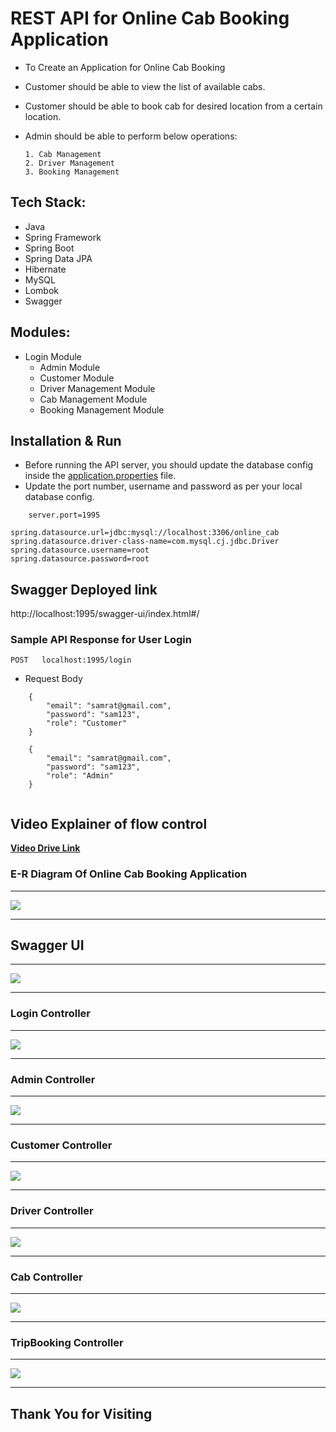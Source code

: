 # REST API for Online Cab Booking Application

* To Create an Application for Online Cab Booking 

* Customer should be able to view the list of available cabs.

* Customer should be able to book cab for desired location from a certain location. 

* Admin should be able to perform below operations:

      1. Cab Management 
      2. Driver Management
      3. Booking Management

## Tech Stack:

* Java
* Spring Framework
* Spring Boot
* Spring Data JPA
* Hibernate
* MySQL
* Lombok
* Swagger

## Modules:

  * Login Module
	* Admin Module
	* Customer Module
	* Driver Management Module
	* Cab Management Module
	* Booking Management Module

## Installation & Run

* Before running the API server, you should update the database config inside the [application.properties](https://github.com/Samrat-Sinha/Online-Cab-Booking-Application/blob/main/Online_Cab_Project/pom.xml) file. 
* Update the port number, username and password as per your local database config.

```
    server.port=1995

spring.datasource.url=jdbc:mysql://localhost:3306/online_cab
spring.datasource.driver-class-name=com.mysql.cj.jdbc.Driver
spring.datasource.username=root
spring.datasource.password=root

```

## Swagger Deployed link
http://localhost:1995/swagger-ui/index.html#/

### Sample API Response for User Login

`POST   localhost:1995/login`

* Request Body

```
    {
        "email": "samrat@gmail.com",
        "password": "sam123",
        "role": "Customer"
    }
    
    {
        "email": "samrat@gmail.com",
        "password": "sam123",
        "role": "Admin"
    }
    
```


## Video Explainer of flow control
 <a href="https://drive.google.com/file/d/1CTeKQ8u9vowsjTv0TV98B15g8E4zcFCr/view">**Video Drive Link** </a>
 
 
### E-R Diagram Of Online Cab Booking Application
---

<img src="https://user-images.githubusercontent.com/101389007/233219411-57241aef-7c4a-40d7-8187-311463b7abe4.png">


---

## Swagger UI

---

<img src="https://user-images.githubusercontent.com/101389007/232260859-f6df5574-20dd-45ba-b343-0ae18a1fac96.png">

---

### Login Controller

---

<img src="https://user-images.githubusercontent.com/101389007/232260920-4d916958-50dd-4410-828e-427a4348ea70.png">

---

### Admin Controller

---

<img src="https://user-images.githubusercontent.com/101389007/232260962-0a4a970d-4e1f-4487-8de1-199212405115.png">

---

### Customer Controller

---

<img src="https://user-images.githubusercontent.com/101389007/232261022-1fcf7b10-854f-4f4b-b833-6f14eace4b8f.png">

---

### Driver Controller

---

<img src="https://user-images.githubusercontent.com/101389007/232261089-d8fd340c-9e7c-4d86-a746-a53c62d6ed2b.png">

---

### Cab Controller

---

<img src="https://user-images.githubusercontent.com/101389007/232261140-f4bb904e-e033-4798-a356-9dfd30c8a3fa.png">

---

### TripBooking Controller

---

<img src="https://user-images.githubusercontent.com/101389007/232261155-0c9521b4-6998-484c-9e31-270705c3b70d.png">

---

## Thank You for Visiting
 
